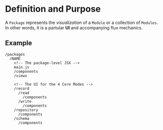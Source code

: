 # Definition and Purpose
A `Package` represents the *visualization* of a `Module` or a collection of `Modules`.  In other words, it is a partular **UI** and accompanying flux mechanics.

## Example
```
/packages
  /NAME
	<!-- The package-level JSX -->
    main.js
    /components
    /views

    <!-- The UI for the 4 Core Modes -->
    /record
      /read
        /components
      /write
        /components
    /repository
	  /components
    /schema
	  /components
```
